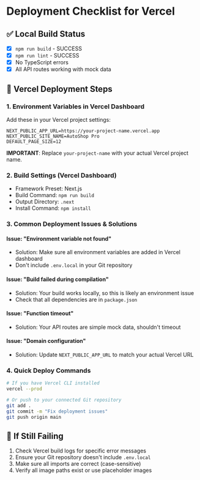 # Deployment Checklist for Vercel

## ✅ Local Build Status
- [x] `npm run build` - SUCCESS
- [x] `npm run lint` - SUCCESS
- [x] No TypeScript errors
- [x] All API routes working with mock data

## 🚀 Vercel Deployment Steps

### 1. Environment Variables in Vercel Dashboard
Add these in your Vercel project settings:

```
NEXT_PUBLIC_APP_URL=https://your-project-name.vercel.app
NEXT_PUBLIC_SITE_NAME=AutoShop Pro
DEFAULT_PAGE_SIZE=12
```

**IMPORTANT**: Replace `your-project-name` with your actual Vercel project name.

### 2. Build Settings (Vercel Dashboard)
- Framework Preset: Next.js
- Build Command: `npm run build`
- Output Directory: `.next`
- Install Command: `npm install`

### 3. Common Deployment Issues & Solutions

#### Issue: "Environment variable not found"
- Solution: Make sure all environment variables are added in Vercel dashboard
- Don't include `.env.local` in your Git repository

#### Issue: "Build failed during compilation"
- Solution: Your build works locally, so this is likely an environment issue
- Check that all dependencies are in `package.json`

#### Issue: "Function timeout"
- Solution: Your API routes are simple mock data, shouldn't timeout

#### Issue: "Domain configuration"
- Solution: Update `NEXT_PUBLIC_APP_URL` to match your actual Vercel URL

### 4. Quick Deploy Commands
```bash
# If you have Vercel CLI installed
vercel --prod

# Or push to your connected Git repository
git add .
git commit -m "Fix deployment issues"
git push origin main
```

## 🔧 If Still Failing
1. Check Vercel build logs for specific error messages
2. Ensure your Git repository doesn't include `.env.local`
3. Make sure all imports are correct (case-sensitive)
4. Verify all image paths exist or use placeholder images
